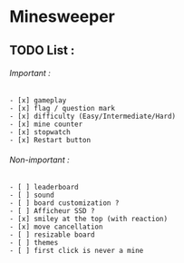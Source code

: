 # Minesweeper

## TODO List :
  ###### Important :
    - [x] gameplay
    - [x] flag / question mark
    - [x] difficulty (Easy/Intermediate/Hard)
    - [x] mine counter
    - [x] stopwatch
    - [x] Restart button
  ###### Non-important :
    - [ ] leaderboard
    - [ ] sound
    - [ ] board customization ?
    - [ ] Afficheur SSD ?
    - [x] smiley at the top (with reaction)
    - [x] move cancellation
    - [ ] resizable board
    - [ ] themes
    - [ ] first click is never a mine